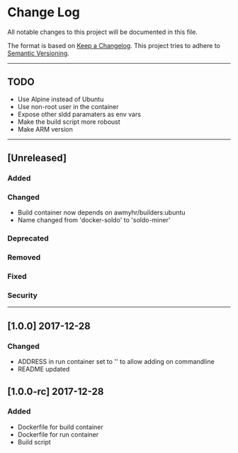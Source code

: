# Change Log
All notable changes to this project will be documented in this file.

The format is based on [Keep a Changelog](http://keepachangelog.com/).
This project tries to adhere to [Semantic Versioning](http://semver.org/).

---

## TODO
- Use Alpine instead of Ubuntu
- Use non-root user in the container
- Expose other sldd paramaters as env vars
- Make the build script more roboust
- Make ARM version

---

## [Unreleased]
### Added

### Changed
- Build container now depends on awmyhr/builders:ubuntu
- Name changed from 'docker-soldo' to 'soldo-miner'

### Deprecated

### Removed

### Fixed

### Security

---

## [1.0.0] 2017-12-28
### Changed
- ADDRESS in run container set to '' to allow adding on commandline
- README updated

## [1.0.0-rc] 2017-12-28
### Added
- Dockerfile for build container
- Dockerfile for run container
- Build script
